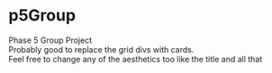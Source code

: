 # p5Group
Phase 5 Group Project  
Probably good to replace the grid divs with cards.  
Feel free to change any of the aesthetics too like the title and all that  
